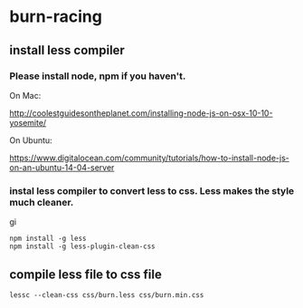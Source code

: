 # burn-racing

## install less compiler

### Please install node, npm if you haven't.

On Mac:

http://coolestguidesontheplanet.com/installing-node-js-on-osx-10-10-yosemite/

On Ubuntu:

https://www.digitalocean.com/community/tutorials/how-to-install-node-js-on-an-ubuntu-14-04-server

### instal less compiler to convert less to css. Less makes the style much cleaner.
gi
``` 
npm install -g less
npm install -g less-plugin-clean-css
```

## compile less file to css file

```
lessc --clean-css css/burn.less css/burn.min.css

```

